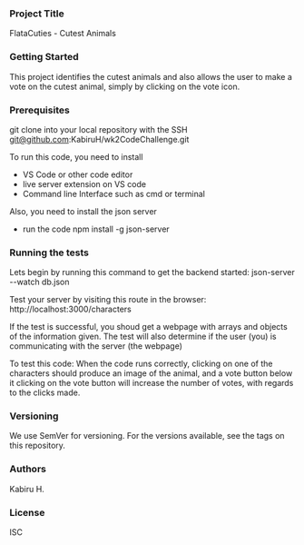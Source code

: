 ### Project Title
FlataCuties - Cutest Animals

### Getting Started

This project identifies the cutest animals and also allows the user to make a vote on the cutest animal, simply by clicking on the vote icon.

### Prerequisites
git clone into your local repository with the SSH
git@github.com:KabiruH/wk2CodeChallenge.git

To run this code, you need to install 
 - VS Code or other code editor
 - live server extension on VS code
 - Command line Interface such as cmd or terminal

Also, you need to install the json server
 - run the code 
            npm install -g json-server
    

### Running the tests
Lets begin by running this command to get the backend started: json-server --watch db.json

Test your server by visiting this route in the browser: http://localhost:3000/characters

If the test is successful, you shoud get a webpage with arrays and objects of the information given.
The test will also determine if the user (you) is communicating with the server (the webpage)

To test this code:
When the code runs correctly, clicking on one of the characters should produce an image of the animal, and a vote button below it
clicking on the vote button will increase the number of votes, with regards to the clicks made. 



### Versioning
We use SemVer for versioning. For the versions available, see the tags on this repository.

### Authors
Kabiru H.

### License
ISC

